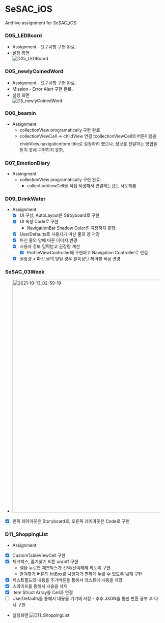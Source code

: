 

# SeSAC_iOS

Archive assignment for SeSAC_iOS

### D05_LEDBoard
* Assignment - 요구사항 구현 완료.
* 실행 화면   
    ![D05_LEDBoard](https://user-images.githubusercontent.com/46219689/135994374-ebb446de-0e08-4308-861b-4d4c49f937f1.gif)



### D05_newlyCoinedWord
* Assignment -  요구사항 구현 완료.
* Mission - Error Alert 구현 완료.
* 실행 화면   
    ![D5_newlyCoinedWord](https://user-images.githubusercontent.com/46219689/135994447-a63f0655-75ee-4c3b-8c5d-34217e592efe.gif)

### D06_beamin
* Assignment
  * collectionView programatically 구현 완료
  * collectionViewCell -> childView 연결
    ❗️collectionViewCell의 버튼이름을 childView.navigationItem.title로 설정하려 했으나, 정보를 전달하는 방법을 알지 못해 구현하지 못함.
  
### D07_EmotionDiary
* Assingment
  * collectionView programatically 구현 완료.
    * collectionViewCell을 직접 작성해서 연결하는것도 시도해봄.

### D09_DrinkWater
* Assignment
  - [x] UI 구성, AutoLayout은 Stroyboard로 구현
  - [x] UI 속성 Code로 구현
    * NavigationBar Shadow Color은 지정하지 못함.
  - [x] UserDefaults로 사용자가 마신 물의 양 저장
  - [x] 마신 물의 양에 따른 이미지 변경
  - [x] 사용자 정보 입력받고 권장량 계산
      - [x] ProfileViewController에 구현하고 Navigation Controller로 연결
  - [x] 권장량 < 마신 물의 양일 경우 왼쪽상단 레이블 색상 변경

### SeSAC_03Week
* <img width="756" alt="2021-10-13_02-59-19" src="https://user-images.githubusercontent.com/46219689/137006188-6df56786-2943-44cc-8d64-95e769ac3fb4.png">
- [x] 왼쪽 레이아웃은 Storyboard로, 오른쪽 레이아웃은 Code로 구현

### D11_ShoppingList
* Assignment
- [x] CustomTableViewCell 구현
- [x] 체크박스, 즐겨찾기 버튼 on/off 구현
  * 셀을 누르면 체크박스가 선택/선택해제 되도록 구현
  * 즐겨찾기 버튼의 hitBox를 사용자가 편하게 누를 수 있도록 넓게 구현
- [x] 텍스트필드의 내용을 추가버튼을 통해서 리스트에 내용을 저장.
- [x] 스와이프를 통해서 내용을 삭제
- [x] Item Struct Array를 Cell과 연결
- [ ] UserDefaults를 통해서 내용을 기기에 저장
		- 추후 JSON을 통한 변환 공부 후 다시 구현
* 실행화면
  ![D11_ShoppingList](https://user-images.githubusercontent.com/46219689/137351223-d8d2f509-9370-4b4c-a5be-4801af1543d9.gif) 

